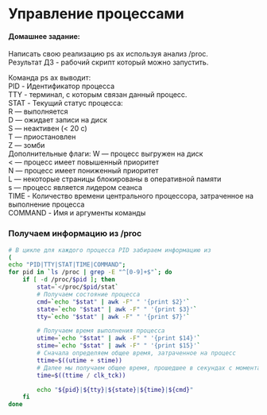 #  Управление процессами

#### Домашнее задание:
Написать свою реализацию ps ax используя анализ /proc.   
Результат ДЗ - рабочий скрипт который можно запустить.

Команда ps ax выводит:  
    PID - Идентификатор процесса  
    TTY - терминал, с которым связан данный процесс.  
    STAT - Текущий статус процесса:  
        R — выполняется  
        D — ожидает записи на диск  
        S — неактивен (< 20 с)  
        T — приостановлен  
        Z — зомби  
    Дополнительные флаги: 
        W — процесс выгружен на диск    
        < — процесс имеет повышенный приоритет  
         N — процесс имеет пониженный приоритет  
         L — некоторые страницы блокированы в оперативной памяти  
         s — процесс является лидером сеанса  
    TIME - Количество времени центрального процессора, затраченное на выполнение процесса  
    COMMAND - Имя и аргументы команды  

### Получаем информацию из /proc
```sh
# В цикле для каждого процесса PID забираем информацию из 
(
echo "PID|TTY|STAT|TIME|COMMAND";
for pid in `ls /proc | grep -E "^[0-9]+$"`; do
    if [ -d /proc/$pid ]; then
        stat=`</proc/$pid/stat`
        # Получаем состояние процесса
        cmd=`echo "$stat" | awk -F" " '{print $2}'`
        state=`echo "$stat" | awk -F" " '{print $3}'`
        tty=`echo "$stat" | awk -F" " '{print $7}'`

        # Получаем время выполнения процесса 
        utime=`echo "$stat" | awk -F" " '{print $14}'`
        stime=`echo "$stat" | awk -F" " '{print $15}'`
        # Cначала определяем общее время, затраченное на процесс
        ttime=$((utime + stime))
        # Далее мы получаем общее время, прошедшее в секундах с момента запуска процесса
        time=$((ttime / clk_tck))

        echo "${pid}|${tty}|${state}|${time}|${cmd}"
    fi
done
```
